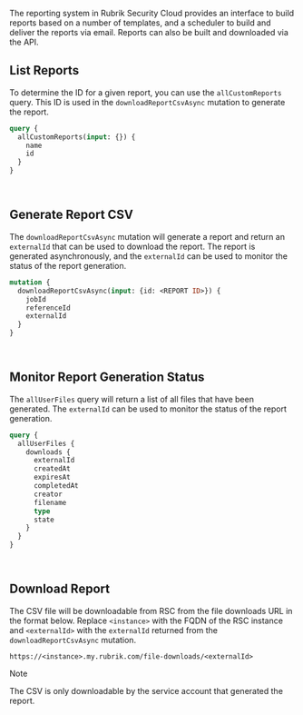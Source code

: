 The reporting system in Rubrik Security Cloud provides an interface to build reports based on a number of templates, and a scheduler to build and deliver the reports via email. Reports can also be built and downloaded via the API.

## List Reports

To determine the ID for a given report, you can use the `allCustomReports` query. This ID is used in the `downloadReportCsvAsync` mutation to generate the report.

```graphql
query {
  allCustomReports(input: {}) {
    name
    id
  }
}
```

```powershell

```

```bash

```

## Generate Report CSV

The `downloadReportCsvAsync` mutation will generate a report and return an `externalId` that can be used to download the report. The report is generated asynchronously, and the `externalId` can be used to monitor the status of the report generation.

```graphql
mutation {
  downloadReportCsvAsync(input: {id: <REPORT ID>}) {
    jobId
    referenceId
    externalId
  }
}
```

```powershell

```

```bash

```

## Monitor Report Generation Status

The `allUserFiles` query will return a list of all files that have been generated. The `externalId` can be used to monitor the status of the report generation.

```graphql
query {
  allUserFiles {
    downloads {
      externalId
      createdAt
      expiresAt
      completedAt
      creator
      filename
      type
      state
    }
  }
}
```

```powershell

```

```bash

```

## Download Report

The CSV file will be downloadable from RSC from the file downloads URL in the format below. Replace `<instance>` with the FQDN of the RSC instance and `<externalId>` with the `externalId` returned from the `downloadReportCsvAsync` mutation.

```text
https://<instance>.my.rubrik.com/file-downloads/<externalId>
```

Note

The CSV is only downloadable by the service account that generated the report.
